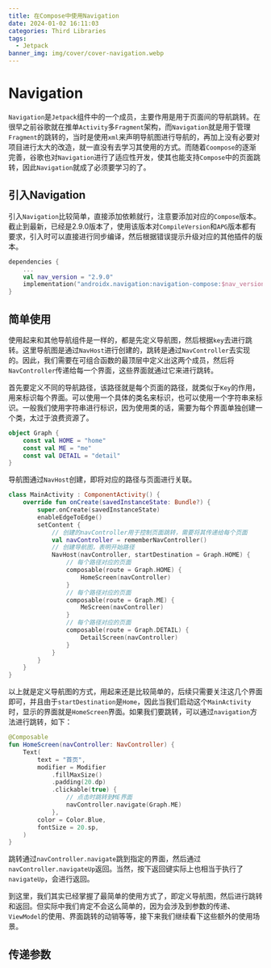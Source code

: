 ```yaml
---
title: 在Compose中使用Navigation
date: 2024-01-02 16:11:03
categories: Third Libraries
tags: 
  - Jetpack
banner_img: img/cover/cover-navigation.webp
---
```


# Navigation

`Navigation`是`Jetpack`组件中的一个成员，主要作用是用于页面间的导航跳转。在很早之前谷歌就在推单`Activity`多`Fragment`架构，而`Navigation`就是用于管理`Fragment`的跳转的，当时是使用`xml`来声明导航图进行导航的，再加上没有必要对项目进行太大的改造，就一直没有去学习其使用的方式。而随着`Coompose`的逐渐完善，谷歌也对`Navigation`进行了适应性开发，使其也能支持`Compose`中的页面跳转，因此`Navigation`就成了必须要学习的了。



## 引入Navigation

引入`Navigation`比较简单，直接添加依赖就行，注意要添加对应的`Compose`版本。截止到最新，已经是2.9.0版本了，使用该版本对`CompileVersion`和`APG`版本都有要求，引入时可以直接进行同步编译，然后根据错误提示升级对应的其他插件的版本。

```kotlin
dependencies {
    ...
    val nav_version = "2.9.0"
    implementation("androidx.navigation:navigation-compose:$nav_version")
}
```



## 简单使用

使用起来和其他导航组件是一样的，都是先定义导航图，然后根据`key`去进行跳转。这里导航图是通过`NavHost`进行创建的，跳转是通过`NavController`去实现的。因此，我们需要在可组合函数的最顶层中定义出这两个成员，然后将`NavController`传递给每一个界面，这些界面就通过它来进行跳转。

首先要定义不同的导航路径，该路径就是每个页面的路径，就类似于`Key`的作用，用来标识每个界面。可以使用一个具体的类名来标识，也可以使用一个字符串来标识。一般我们使用字符串进行标识，因为使用类的话，需要为每个界面单独创建一个类，太过于浪费资源了。

```kotlin
object Graph {
    const val HOME = "home"
    const val ME = "me"
    const val DETAIL = "detail"
}
```

导航图通过`NavHost`创建，即将对应的路径与页面进行关联。

```kotlin
class MainActivity : ComponentActivity() {
    override fun onCreate(savedInstanceState: Bundle?) {
        super.onCreate(savedInstanceState)
        enableEdgeToEdge()
        setContent {
            // 创建的navController用于控制页面跳转，需要将其传递给每个页面
            val navController = rememberNavController()
            // 创建导航图，表明开始路径
            NavHost(navController, startDestination = Graph.HOME) {
                // 每个路径对应的页面
                composable(route = Graph.HOME) {
                    HomeScreen(navController)
                }
                // 每个路径对应的页面
                composable(route = Graph.ME) {
                    MeScreen(navController)
                }
                // 每个路径对应的页面
                composable(route = Graph.DETAIL) {
                    DetailScreen(navController)
                }
            }
        }
    }
}
```

以上就是定义导航图的方式，用起来还是比较简单的，后续只需要关注这几个界面即可，并且由于`startDestination`是`Home`，因此当我们启动这个`MainActivity`时，显示的界面就是`HomeScreen`界面。如果我们要跳转，可以通过`navigation`方法进行跳转，如下：

```kotlin
@Composable
fun HomeScreen(navController: NavController) {
    Text(
        text = "首页",
        modifier = Modifier
            .fillMaxSize()
            .padding(20.dp)
            .clickable(true) {
                // 点击时跳转到ME界面
                navController.navigate(Graph.ME)
            },
        color = Color.Blue,
        fontSize = 20.sp,
    )
}
```

跳转通过`navController.navigate`跳到指定的界面，然后通过`navController.navigateUp`返回。当然，按下返回键实际上也相当于执行了`navigateUp`，会进行返回。

到这里，我们其实已经掌握了最简单的使用方式了，即定义导航图，然后进行跳转和返回。但实际中我们肯定不会这么简单的，因为会涉及到参数的传递、`ViewModel`的使用、界面跳转的动销等等，接下来我们继续看下这些额外的使用场景。

## 传递参数













